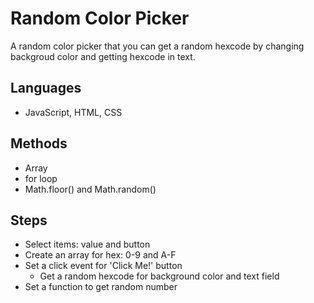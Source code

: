 # Random Color Picker
A random color picker that you can get a random hexcode by changing backgroud color and getting hexcode in text.

## Languages
- JavaScript, HTML, CSS

## Methods
- Array
- for loop
- Math.floor() and Math.random()

## Steps
- Select items: value and button
- Create an array for hex: 0-9 and A-F
- Set a click event for 'Click Me!' button
  - Get a random hexcode for background color and text field
- Set a function to get random number
